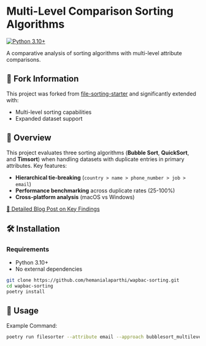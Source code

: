 # Multi-Level Comparison Sorting Algorithms

[![Python 3.10+](https://img.shields.io/badge/python-3.10%2B-blue)](https://www.python.org/)

A comparative analysis of sorting algorithms with multi-level attribute comparisons.

## 🔄 Fork Information

This project was forked from [file-sorting-starter](https://github.com/Algorithmology/file-sorting-starter) and significantly extended with:

- Multi-level sorting capabilities
- Expanded dataset support

## 📌 Overview

This project evaluates three sorting algorithms (**Bubble Sort**, **QuickSort**, and **Timsort**) when handling datasets with duplicate entries in primary attributes. Key features:

- **Hierarchical tie-breaking** (`country > name > phone_number > job > email`)
- **Performance benchmarking** across duplicate rates (25-100%)
- **Cross-platform analysis** (macOS vs Windows)

[🔗 Detailed Blog Post on Key Findings](https://algorithmology.org/allhands/spring2025/weekeleven/teamfour/)

## 🛠️ Installation

### Requirements
- Python 3.10+
- No external dependencies

```bash
git clone https://github.com/hemanialaparthi/wapbac-sorting.git
cd wapbac-sorting
poetry install
```

## 🚀 Usage

Example Command:

```bash
poetry run filesorter --attribute email --approach bubblesort_multilevel --input-file input/people.txt --output-file output/people.txt
```

